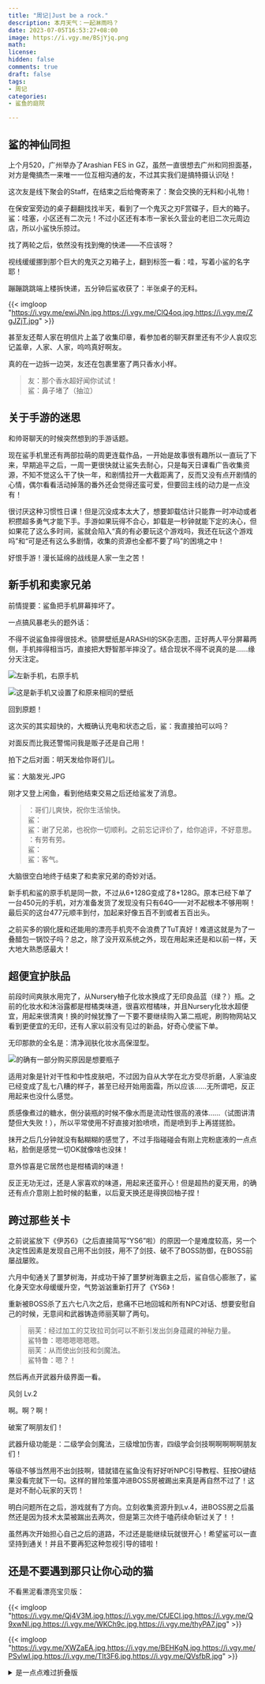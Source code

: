```yaml
---
title: "周记|Just be a rock."
description: 本月天气：一起淋雨吗？
date: 2023-07-05T16:53:27+08:00   
image: https://i.vgy.me/BSjYjq.png 
math: 
license: 
hidden: false
comments: true
draft: false
tags:
- 周记
categories:
- 鲨鱼的庭院

---
```


## 鲨的神仙同担

上个月520，广州举办了Arashian FES in GZ，虽然一直很想去广州和同担面基，对方是俺搞杰一来唯一一位互相沟通的友，不过其实我们是搞特摄认识哒！

这次友是线下聚会的Staff，在结束之后给俺寄来了：聚会交换的无料和小礼物！

在保安室旁边的桌子翻翻找找半天，看到了一个鬼灭之刃F赏碟子，巨大的箱子。鲨：哇塞，小区还有二次元！不过小区还有本市一家长久营业的老旧二次元周边店，所以小鲨快乐掠过。

找了两轮之后，依然没有找到俺的快递——不应该呀？

视线缓缓挪到那个巨大的鬼灭之刃箱子上，翻到标签一看：哇，写着小鲨的名字耶！

蹦蹦跳跳端上楼拆快递，五分钟后鲨收获了：半张桌子的无料。

{{< imgloop "https://i.vgy.me/ewiJNn.jpg,https://i.vgy.me/ClQ4oq.jpg,https://i.vgy.me/ZgJZjT.jpg" >}}

甚至友还帮人家在明信片上盖了收集印章，看参加者的聊天群里还有不少人哀叹忘记盖章，人家、人家，呜呜真好啊友。

真的在一边拆一边哭，友还在包裹里塞了两只香水小样。

>友：那个香水超好闻你试试！  
鲨：鼻子堵了（抽泣）

## 关于手游的迷思

和帅哥聊天的时候突然想到的手游话题。

现在鲨手机里还有两部拉萌的周更连载作品，一开始是故事很有趣所以一直玩了下来，早期追平之后，一周一更很快就让鲨失去耐心，只是每天日课看广告收集资源，不知不觉这么干了快一年，和剧情拉开一大截距离了，反而又没有点开剧情的心情，偶尔看看活动掉落的番外还会觉得还蛮可爱，但要回主线的动力是一点没有！

很讨厌这种习惯性日课！但是沉没成本太大了，想要卸载估计只能靠一时冲动或者积攒超多勇气才能下手。手游如果玩得不合心，卸载是一秒钟就能下定的决心，但如果花了这么多时间，鲨就会陷入“真的有必要玩这个游戏吗，我还在玩这个游戏吗”和“可是还有这么多剧情，收集的资源也全都不要了吗”的困境之中！

好恨手游！漫长延绵的战线是人家一生之苦！

## 新手机和卖家兄弟

前情提要：鲨鱼把手机屏幕摔坏了。

一点搞风暴老头的题外话：

不得不说鲨鱼摔得很技术。锁屏壁纸是ARASHI的SK杂志图，正好两人平分屏幕两侧，手机摔得相当巧，直接把大野智那半摔没了。结合现状不得不说真的是……缘分天注定。

![左新手机，右原手机](https://i.vgy.me/xUvsuP.jpg)

![这是新手机又设置了和原来相同的壁纸](https://i.vgy.me/F1thqM.jpg)

回到原题！

这次买的其实超快的，大概确认充电和状态之后，鲨：我直接拍可以吗？

对面反而比我还警惕问我是贩子还是自己用！

拍下之后对面：明天发给你哥们儿。

鲨：大脑发光.JPG

刚才又登上闲鱼，看到他结束交易之后还给鲨发了消息。

>：哥们儿爽快，祝你生活愉快。  
鲨：  
鲨：谢了兄弟，也祝你一切顺利。之前忘记评价了，给你追评，不好意思。  
：有劳有劳。  
鲨：  
鲨：客气。

大脑很空白地终于结束了和卖家兄弟的奇妙对话。

新手机和鲨的原手机是同一款，不过从6+128G变成了8+128G。原本已经下单了一台450元的手机，对方准备发货了发现没有只有64G——对不起根本不够用啊！最后买的这台477元顺丰到付，加起来好像五百不到或者五百出头。

之前买多的钢化膜和还能用的漂亮手机壳不会浪费了TuT真好！难道这就是为了一叠醋包一锅饺子吗？总之，除了没开双系统之外，现在用起来还是和以前一样，天大地大熟悉感最大！

## 超便宜护肤品

前段时间爽肤水用完了，从Nursery柚子化妆水换成了无印良品蓝（绿？）瓶。之前的化妆水和沐浴露都是柑橘类味道，很喜欢柑橘味，并且Nursery化妆水超便宜，用起来很清爽！换的时候犹豫了一下要不要继续购入第二瓶呢，刷购物网站又看到更便宜的无印，还有人家以前没有见过的新品，好奇心使鲨下单。

无印那款的全名是：清净润肤化妆水高保湿型。

![的确有一部分购买原因是想要瓶子](https://i.vgy.me/6s3EbC.jpg)

适用对象是针对干性和中性皮肤吧，不过因为自从大学在北方受尽折磨，人家油皮已经变成了乱七八糟的样子，甚至已经开始用面霜，所以应该……无所谓吧，反正用起来也没什么感觉。

质感像煮过的糖水，倒分装瓶的时候不像水而是流动性很高的液体……（试图讲清楚但大失败！），所以平常使用不好直接对脸喷喷，而是喷到手上再搓搓脸。

抹开之后几分钟就没有黏糊糊的感觉了，不过手指碰碰会有刚上完粉底液的一点点粘，脸倒是感觉一切OK就像啥也没抹！

意外惊喜是它居然也是柑橘调的味道！

反正无功无过，还是人家喜欢的味道，用起来还蛮开心！但是超热的夏天用，的确还有点介意刚上脸时候的黏重，以后夏天换还是得换回柚子捏！

## 跨过那些关卡

之前说鲨放下《伊苏6》（之后直接简写“YS6”啦）的原因一个是难度较高，另一个决定性因素是发现自己用不出剑技，用不了剑技、破不了BOSS防御，在BOSS前屡战屡败。

六月中旬通关了噩梦树海，并成功干掉了噩梦树海霸主之后，鲨自信心膨胀了，鲨化身天空水母缓缓升空，气势汹汹重新打开了《YS6》！

重新被BOSS杀了五六七八次之后，悲痛不已地回城和所有NPC对话、想要安慰自己的时候，无意间和武器铸造师丽芙聊了两句。

>丽芙：经过加工的艾玫拉司剑可以不断引发出剑身蕴藏的神秘力量。  
鲨特鲁：嗯嗯嗯嗯嗯嗯。  
丽芙：从而使出剑技和剑魔法。  
鲨特鲁：嗯？！

然后再点开武器升级界面一看。

风剑   Lv.2

啊。啊？啊！

破案了啊朋友们！

武器升级功能是：二级学会剑魔法，三级增加伤害，四级学会剑技啊啊啊啊啊朋友们！

等级不够当然用不出剑技啊，错就错在鲨鱼没有好好听NPC引导教程、狂按O键结果没看完就下一句。这样的冒险笨蛋冲进BOSS房被踢出来真是再自然不过了！这是对不耐心玩家的天罚！

明白问题所在之后，游戏就有了方向。立刻收集资源升到Lv.4，进BOSS房之后虽然还是因为技术太菜被踹出去两次，但是第三次终于嗑药续命斩过关了！！

虽然再次开始担心自己之后的道路，不过还是能继续玩就很开心！希望鲨可以一直坚持到通关！并且不要再犯这种忽视引导的错啦！

## 还是不要遇到那只让你心动的猫

不看黑泥看漂亮宝贝版：

{{< imgloop "https://i.vgy.me/Qj4V3M.jpg,https://i.vgy.me/CfJECl.jpg,https://i.vgy.me/Q9xwNI.jpg,https://i.vgy.me/WKCh9c.jpg,https://i.vgy.me/thyPA7.jpg" >}}

{{< imgloop "https://i.vgy.me/XWZaEA.jpg,https://i.vgy.me/BEHKgN.jpg,https://i.vgy.me/PSvlwI.jpg,https://i.vgy.me/TIt3F6.jpg,https://i.vgy.me/QVsfbR.jpg" >}}

<details>

<summary>是一点点难过折叠版</summary>

<pre><code>

有天在找照片的时候，翻到梦中情猫的照片。

去年在兔的推荐下，鲨去本地的猫猫救助站帮了几个月忙，后来因为疫情和救助站的一个哥说帮介绍工作俺委婉拒绝了，结果自己尴尬得没办法再去。

可能俺的朋友和Fedi朋友听鲨讲过，曾经在那里遇到了一只梦中情猫，刚去的几天里很快被漂亮的它吸引了目光。

本来鲨是狗派来的。

但梦中情猫在房间角落淡橘色猫笼里十分冷静地用漂亮绿色眼睛同鲨对视，看着其他方向的时候目光沉着高贵——立刻沦陷了。

救助站的姐看本新苦力一直蹲在它那边，跟鲨说：那你给它分鸡胸肉过去吧，贿赂一下它，让它认识一下你。

贿赂结果是，至少它愿意伸脑袋过来让鲨轻轻摸摸。

鲨去的第三天它不见了，过了没几天又重新出现在橘色笼子里。

姐说它被收养了，有个小姑娘很喜欢它，但带回去之后家长强烈反对，最后又送回来。

鲨听的时候心里在大哭，宝不应该被这么对待。

后来真的开始思考领养它的可能性，但是考虑了几天还是放弃。鲨没钱养它，有时候也照顾不来自己。家里的龟也还好生命力强，才不会因为鲨总是好几天忘记喂食而饿死，只好在救助站加倍地看它，分鸡胸肉和鱼肉的时候总是忍不住多添一点，花更多时间陪它（或者说单方面蹲在它前面静静欣赏它）。

疫情还没有那么糟糕的时候，救助站已经忙不过来了。

虽然群里很多人，但大多数都在外地，能到的也只有五六人，每天能去的只有给鲨介绍工作的哥和鲨，哥八点到十点在，鲨十点到十二点在，上半天正好接着。下午哥视有空程度会来。

经常做完清洁，给幼猫上药之后已经累得不愿动弹。和梦中情猫相处时间也只有离开前五到十分钟，看鲨鱼的疲惫程度调整。

有次有人捡了一窝幼猫，说早上几点会送来。到约定时间又没有来，于是派出了唯一有空的鲨在打扫完之后去那人那边接回来。打扫完即将到约定时间鲨刚出门开车到路口红绿灯，又看到对方把时间延后了一个多钟。到地方之后又拖拖拉拉说没下班没到让鲨过会再来。好像那天的糟心事不止这些，不过已经不太记得了，只记得折腾了几个小时终于把幼猫带回救助站已经到下午，而那天鲨去得早，八点多到……

情绪在爆炸边缘变成眼泪，在大哭之前打算逃回家，临走习惯性跑到阳台和梦中情猫告别，说再见的时候没忍住，打开笼子想伸手摸摸宝，宝也出乎意料地配合，从笼子里窜到鲨身上，趴在鲨胸口前面，温暖的，毛茸茸的，呼吸着的，漂亮宝贝就这么安静地趴在鲨胸口前看着鲨，然后在鲨掉眼泪之前用鼻子轻轻碰了一下鲨鱼鼻尖。

那个时候鲨还不太清楚这时候应该怎么反应，太惊讶了于是忍不住小声尖叫了一下，结果或许把宝吓到了，立刻缩回脑袋，爪子开始扒拉鲨身上的围裙。

宝之前一直蛮高冷，开心了允许鲨摸摸并为它提供按摩服务，不开心了或者不许摸肚子的状况也会伸爪子打鲨。主要讲究一个：你我本无缘，全靠鲨死皮赖脸。之前完全是因为宝漂亮的模样每一天叠加like浓度，但宝在鲨最难过的时候和鲨轻轻贴了一下鼻子……完全是想爱上它的程度。

再后来就是全城封禁，鲨和兔被关在一小时车程外的城市边缘关了差不多两个月，解封之后因为拒绝了哥给鲨介绍的工作不知道应该怎么面对，越来越不敢去救助站，没多久之后从群里的视频和图片里再也没有见过梦中情猫，更加没有回去的勇气。

或许是被领养了，也或许。

本月翻照片又和球球提起梦中情猫，球宝问它还在吗，鲨不知道，球宝说希望它过得好。

鲨也希望，希望它身体健康，一切顺利，每一天都要当世界上最安全和幸福的猫。

</code></pre>

</details>